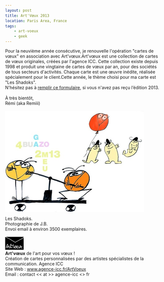```yaml
---
layout: post
title: Art'Vœux 2013
location: Paris Area, France
tags:
    - art-voeux
    - geek
---
```


Pour la neuvième année consécutive, je renouvelle l'opération "cartes de vœux" en association avec Art'vœux.Art'vœux est une collection de cartes de vœux originales, créées par l'agence ICC. Cette collection existe depuis 1998 et produit une vingtaine de cartes de vœux par an, pour des sociétés de tous secteurs d'activités. Chaque carte est une œuvre inédite, réalisée spécialement pour le client.Cette année, le thème choisi pour ma carte est "Les Shadoks".<br />
N'hésitez pas à <a href="http://eepurl.com/cdpOv" hreflang="fr">remplir ce formulaire</a>, si vous n'avez pas reçu l’édition 2013.<br />
<br />
À très bientôt,<br />
Rémi (aka Remiii)<br />
<br />
<img src="/assets/images/blog/ArtVoeux/voeux_2013_001.jpg" alt="" /><br />
Les Shadoks.<br />
Photographie de J.B.<br />
Envoi email à environ 3500 exemplaires.<br />
<br />
<img src="/assets/images/blog/Logos/LogoArtVoeux_1.png" alt="" /><br />
**Art'vœux** de l'art pour vos vœux !<br />
Création de cartes personnalisées par des artistes spécialistes de la communication. Agence ICC<br />
Site Web : <a href="http://www.agence-icc.fr/ArtVoeux/" hreflang="fr">www.agence-icc.fr/ArtVoeux</a><br />
Email : contact << at >> agence-icc <<dot>> fr

